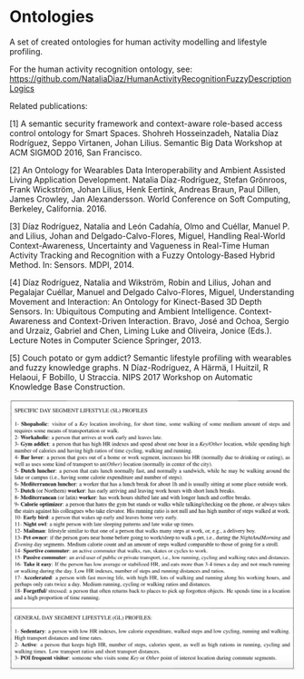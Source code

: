 # Ontologies
A set of created ontologies for human activity modelling and lifestyle profiling. 

For the human activity recognition ontology, see: https://github.com/NataliaDiaz/HumanActivityRecognitionFuzzyDescriptionLogics

Related publications: 


[1] A semantic security framework and context-aware role-based access control ontology for Smart Spaces. Shohreh Hosseinzadeh, Natalia Díaz Rodríguez, Seppo Virtanen, Johan Lilius. Semantic Big Data Workshop at ACM SIGMOD 2016, San Francisco.

[2] An Ontology for Wearables Data Interoperability and Ambient Assisted Living Application Development. Natalia Díaz-Rodríguez, Stefan Grönroos, Frank Wickström, Johan Lilius, Henk Eertink, Andreas Braun, Paul Dillen, James Crowley, Jan Alexandersson. World Conference on Soft Computing, Berkeley, California. 2016.

[3] Díaz Rodríguez, Natalia and León Cadahía, Olmo and Cuéllar, Manuel P. and Lilius, Johan and Delgado-Calvo-Flores, Miguel, Handling Real-World Context-Awareness, Uncertainty and Vagueness in Real-Time Human Activity Tracking and Recognition with a Fuzzy Ontology-Based Hybrid Method. In: Sensors. MDPI, 2014.

[4] Díaz Rodríguez, Natalia and Wikström, Robin and Lilius, Johan and Pegalajar Cuéllar, Manuel and Delgado Calvo-Flores, Miguel, Understanding Movement and Interaction: An Ontology for Kinect-Based 3D Depth Sensors. In: Ubiquitous Computing and Ambient Intelligence. Context-Awareness and Context-Driven Interaction. Bravo, José and Ochoa, Sergio and Urzaiz, Gabriel and Chen, Liming Luke and Oliveira, Jonice (Eds.). Lecture Notes in Computer Science Springer, 2013.

[5] Couch potato or gym addict? Semantic lifestyle profiling with wearables and fuzzy knowledge graphs. N Díaz-Rodríguez, A Härmä, I Huitzil, R Helaoui, F Bobillo,  U Straccia. NIPS 2017 Workshop on Automatic Knowledge Base Construction. 
  
![alt text](https://github.com/NataliaDiaz/Ontologies/blob/master/Lifestyles-KG/Lifestyles-KB-documentation.png)
